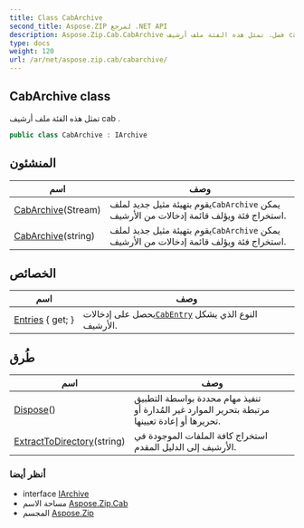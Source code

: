 ```yaml
---
title: Class CabArchive
second_title: Aspose.ZIP لمرجع .NET API
description: Aspose.Zip.Cab.CabArchive فصل. تمثل هذه الفئة ملف أرشيف cab .
type: docs
weight: 120
url: /ar/net/aspose.zip.cab/cabarchive/
---
```

## CabArchive class

تمثل هذه الفئة ملف أرشيف cab .

```csharp
public class CabArchive : IArchive
```

## المنشئون

| اسم | وصف |
| --- | --- |
| [CabArchive](cabarchive/#constructor)(Stream) | يقوم بتهيئة مثيل جديد لملف`CabArchive` يمكن استخراج فئة ويؤلف قائمة إدخالات من الأرشيف. |
| [CabArchive](cabarchive/#constructor_1)(string) | يقوم بتهيئة مثيل جديد لملف`CabArchive` يمكن استخراج فئة ويؤلف قائمة إدخالات من الأرشيف. |

## الخصائص

| اسم | وصف |
| --- | --- |
| [Entries](../../aspose.zip.cab/cabarchive/entries/) { get; } | يحصل على إدخالات[`CabEntry`](../cabentry/) النوع الذي يشكل الأرشيف. |

## طُرق

| اسم | وصف |
| --- | --- |
| [Dispose](../../aspose.zip.cab/cabarchive/dispose/)() | تنفيذ مهام محددة بواسطة التطبيق مرتبطة بتحرير الموارد غير المُدارة أو تحريرها أو إعادة تعيينها. |
| [ExtractToDirectory](../../aspose.zip.cab/cabarchive/extracttodirectory/)(string) | استخراج كافة الملفات الموجودة في الأرشيف إلى الدليل المقدم. |

### أنظر أيضا

* interface [IArchive](../../aspose.zip/iarchive/)
* مساحة الاسم [Aspose.Zip.Cab](../../aspose.zip.cab/)
* المجسم [Aspose.Zip](../../)


